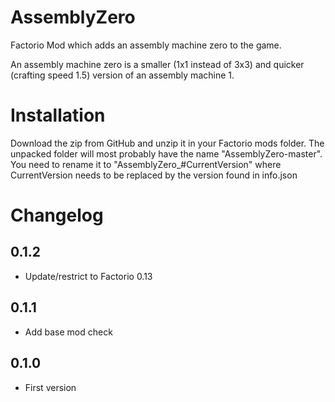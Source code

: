 # AssemblyZero
Factorio Mod which adds an assembly machine zero to the game.

An assembly machine zero is a smaller (1x1 instead of 3x3)
and quicker (crafting speed 1.5) version
of an assembly machine 1.

# Installation
Download the zip from GitHub and unzip it in your Factorio mods folder.
The unpacked folder will most probably have the name "AssemblyZero-master".
You need to rename it to "AssemblyZero_#CurrentVersion" where CurrentVersion needs to be replaced by the version found in info.json

# Changelog

## 0.1.2
- Update/restrict to Factorio 0.13

## 0.1.1
- Add base mod check

## 0.1.0
- First version

